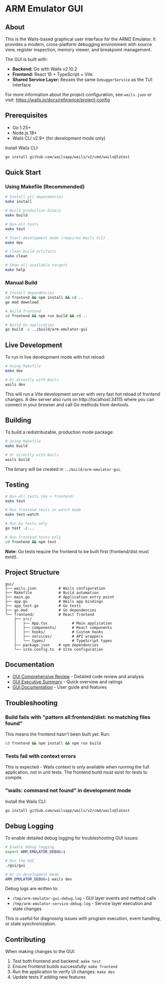 # ARM Emulator GUI

## About

This is the Wails-based graphical user interface for the ARM2 Emulator. It provides a modern, cross-platform debugging environment with source view, register inspection, memory viewer, and breakpoint management.

The GUI is built with:
- **Backend:** Go with Wails v2.10.2
- **Frontend:** React 18 + TypeScript + Vite
- **Shared Service Layer:** Reuses the same `DebuggerService` as the TUI interface

For more information about the project configuration, see `wails.json` or visit: https://wails.io/docs/reference/project-config

## Prerequisites

- Go 1.25+
- Node.js 18+
- Wails CLI v2.9+ (for development mode only)

Install Wails CLI:
```bash
go install github.com/wailsapp/wails/v2/cmd/wails@latest
```

## Quick Start

### Using Makefile (Recommended)

```bash
# Install all dependencies
make install

# Build production binary
make build

# Run all tests
make test

# Start development mode (requires Wails CLI)
make dev

# Clean build artifacts
make clean

# Show all available targets
make help
```

### Manual Build

```bash
# Install dependencies
cd frontend && npm install && cd ..
go mod download

# Build frontend
cd frontend && npm run build && cd ..

# Build Go application
go build -o ../build/arm-emulator-gui
```

## Live Development

To run in live development mode with hot reload:

```bash
# Using Makefile
make dev

# Or directly with Wails
wails dev
```

This will run a Vite development server with very fast hot reload of frontend changes. A dev server also runs on http://localhost:34115 where you can connect in your browser and call Go methods from devtools.

## Building

To build a redistributable, production mode package:

```bash
# Using Makefile
make build

# Or directly with Wails
wails build
```

The binary will be created in `../build/arm-emulator-gui`.

## Testing

```bash
# Run all tests (Go + frontend)
make test

# Run frontend tests in watch mode
make test-watch

# Run Go tests only
go test ./...

# Run frontend tests only
cd frontend && npm test
```

**Note:** Go tests require the frontend to be built first (frontend/dist must exist).

## Project Structure

```
gui/
├── wails.json          # Wails configuration
├── Makefile            # Build automation
├── main.go             # Application entry point
├── app.go              # Wails app bindings
├── app_test.go         # Go tests
├── go.mod              # Go dependencies
└── frontend/           # React frontend
    ├── src/
    │   ├── App.tsx           # Main application
    │   ├── components/       # React components
    │   ├── hooks/            # Custom hooks
    │   ├── services/         # API wrappers
    │   └── types/            # TypeScript types
    ├── package.json    # npm dependencies
    └── vite.config.ts  # Vite configuration
```

## Documentation

- [GUI Comprehensive Review](../docs/GUI_COMPREHENSIVE_REVIEW.md) - Detailed code review and analysis
- [GUI Executive Summary](../docs/GUI_REVIEW_EXECUTIVE_SUMMARY.md) - Quick overview and ratings
- [GUI Documentation](../docs/GUI.md) - User guide and features

## Troubleshooting

### Build fails with "pattern all:frontend/dist: no matching files found"

This means the frontend hasn't been built yet. Run:
```bash
cd frontend && npm install && npm run build
```

### Tests fail with context errors

This is expected - Wails context is only available when running the full application, not in unit tests. The frontend build must exist for tests to compile.

### "wails: command not found" in development mode

Install the Wails CLI:
```bash
go install github.com/wailsapp/wails/v2/cmd/wails@latest
```

## Debug Logging

To enable detailed debug logging for troubleshooting GUI issues:

```bash
# Enable debug logging
export ARM_EMULATOR_DEBUG=1

# Run the GUI
./gui/gui

# Or in development mode
ARM_EMULATOR_DEBUG=1 wails dev
```

Debug logs are written to:
- `/tmp/arm-emulator-gui-debug.log` - GUI layer events and method calls
- `/tmp/arm-emulator-service-debug.log` - Service layer execution and state changes

This is useful for diagnosing issues with program execution, event handling, or state synchronization.

## Contributing

When making changes to the GUI:
1. Test both frontend and backend: `make test`
2. Ensure frontend builds successfully: `make frontend`
3. Run the application to verify UI changes: `make dev`
4. Update tests if adding new features
